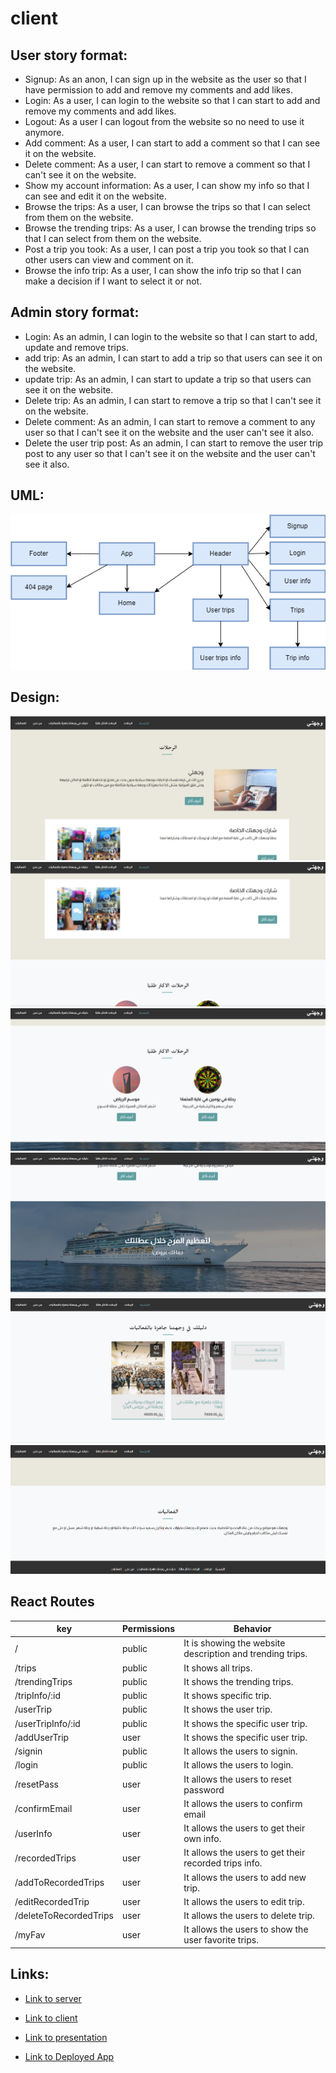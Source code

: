 # client

## User story format:

- Signup: As an anon, I can sign up in the website as the user so that I have permission to add and remove my comments and add likes.
- Login: As a user, I can login to the website so that I can start to add and remove my comments and add likes.
- Logout: As a user I can logout from the website so no need to use it anymore.
- Add comment: As a user, I can start to add a comment so that I can see it on the website.
- Delete comment: As a user, I can start to remove a comment so that I can't see it on the website.
- Show my account information: As a user, I can show my info so that I can see and edit it on the website.
- Browse the trips: As a user, I can browse the trips so that I can select from them on the website.
- Browse the trending trips: As a user, I can browse the trending trips so that I can select from them on the website.
- Post a trip you took: As a user, I can post a trip you took so that I can other users can view and comment on it.
- Browse the info trip: As a user, I can show the info trip so that I can make a decision if I want to select it or not.

## Admin story format:

- Login: As an admin, I can login to the website so that I can start to add, update and remove trips.
- add trip: As an admin, I can start to add a trip so that users can see it on the website.
- update trip: As an admin, I can start to update a trip so that users can see it on the website.
- Delete trip: As an admin, I can start to remove a trip so that I can't see it on the website.
- Delete comment: As an admin, I can start to remove a comment to any user so that I can't see it on the website and the user can't see it also.
- Delete the user trip post: As an admin, I can start to remove the user trip post to any user so that I can't see it on the website and the user can't see it also.

## UML:

![Untitled%20Diagram.drawio img](https://github.com/noorah15/client/blob/main/Untitled%20Diagram.drawio.png)

## Design:

![image img](https://github.com/MP-Project-Noorah/client/blob/main/images/image.png)
![image2 img](https://github.com/MP-Project-Noorah/client/blob/main/images/image2.png)
![image3 img](https://github.com/MP-Project-Noorah/client/blob/main/images/image3.png)
![image4 img](https://github.com/MP-Project-Noorah/client/blob/main/images/image4.png)
![image5 img](https://github.com/MP-Project-Noorah/client/blob/main/images/image5.png)
![image6 img](https://github.com/MP-Project-Noorah/client/blob/main/images/image6.png)

## React Routes

| key                    | Permissions | Behavior                                                  |
| ---------------------- | ----------- | --------------------------------------------------------- |
| /                      | public      | It is showing the website description and trending trips. |
| /trips                 | public      | It shows all trips.                                       |
| /trendingTrips         | public      | It shows the trending trips.                              |
| /tripInfo/:id          | public      | It shows specific trip.                                   |
| /userTrip              | public      | It shows the user trip.                                   |
| /userTripInfo/:id      | public      | It shows the specific user trip.                          |
| /addUserTrip           | user        | It shows the specific user trip.                          |
| /signin                | public      | It allows the users to signin.                            |
| /login                 | public      | It allows the users to login.                             |
| /resetPass             | user        | It allows the users to reset password                     |
| /confirmEmail          | user        | It allows the users to confirm email                      |
| /userInfo              | user        | It allows the users to get their own info.                |
| /recordedTrips         | user        | It allows the users to get their recorded trips info.     |
| /addToRecordedTrips    | user        | It allows the users to add new trip.                      |
| /editRecordedTrip      | user        | It allows the users to edit trip.                         |
| /deleteToRecordedTrips | user        | It allows the users to delete trip.                       |
| /myFav                 | user        | It allows the users to show the user favorite trips.      |

## Links:

- [Link to server](https://github.com/MP-Project-Noorah/server)

- [Link to client](https://github.com/MP-Project-Noorah/client)

- [Link to presentation](https://www.google.com)

- [Link to Deployed App](https://www.google.com)
